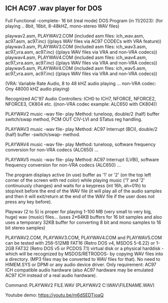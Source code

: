 ICH AC97 .wav player for DOS
----------------------------
Full Functional -complete- 16 bit (real mode) DOS Program (in 11/2023): 
(for playing .. 8bit, 16bit, 8-48kHZ, mono-stereo WAV files) 

playwav2.asm, PLAYWAV2.COM (included asm files: ich_wav.asm, ac97.asm, ac97.inc) ((plays WAV files via AC97 CODECs with VRA feature))
playwav3.asm, PLAYWAV3.COM (included asm files: ich_wav3.asm, ac97_vra.asm, ac97.inc) ((plays WAV files via VRA and non-VRA codecs))
playwav4.asm, PLAYWAV4.COM (included asm files: ich_wav4.asm, ac97_vra.asm, ac97.inc) ((plays WAV files via VRA and non-VRA codecs))
playwav5.asm, PLAYWAV4.COM (included asm files: ich_wav5.asm, ac97_vra.asm, ac97.inc) ((plays WAV files via VRA and non-VRA codecs))

(VRA: Variable Rate Audio, 8 to 48 kHZ audio playing ... non-VRA codec: Ony 48000 kHZ audio playing)

Recognized AC'97 Audio Controllers: ICH0 to ICH7, NFORCE, NFORCE2, NFORCE3, CK804 etc.  ((non-VRA codec example: ALC650 with CK804))

PLAYWAV2 music -wav file- play Method: tuneloop, double/2 (half) buffer switch/swap method, PCM OUT CIV-LVI and STatus reg handling.

PLAYWAV3 music -wav file- play Method: AC97 Interrupt (BCI), double/2 (half) buffer -switch/swap- method.

PLAYWAV4 music -wav file- play Method: tuneloop, software frequency conversion for non-VRA codecs (ALC650) ...

PLAYWAV5 music -wav file- play Method: AC97 Interrupt (LVBI), software frequency conversion for non-VRA codecs (ALC650) ...

The program displays active (in use) buffer as '1' or '2' (on the top left corner of the screen with red color) while playing music ('1' and '2' continuously changes) and waits for a keypress (int 16h, ah=01h) to stop/exit before the end of the WAV file (it will play all of the audio samples and then it will exit/return at the end of the WAV file if the user does not press any key before).

Playwav (2 to 5) is proper for playing 1-100 MB (very small to very big, huge) wav (music) files... (uses 2*64KB buffers for 16 bit samples and also uses a temporary 32KB buffer for converting 8 bit and mono samples to 16 bit stereo samples)

PLAYWAV2.COM, PLAYWAV3.COM, PLAYWAV4.COM and PLAYWAV5.COM can be tested with 256-512MB FAT16 (Retro DOS v4, MSDOS 5-6.22) or 1-2GB FAT32 (Retro DOS v5 or PCDOS 7.1) virtual disk or a physical harddisk -which will be recognized by MSDOS/RETRODOS- by copying WAV files into a directory. (MP3 files may be converted to WAV files for that). No need to HIMEM.SYS or DPMI or any audio device driver. Only requirement: AC97 ICH compatible audio hardware (also AC97 hardware may be emulated AC97 ICH instead of a real audio hardware). 

Command: PLAYWAV2 FILE.WAV (PLAYWAV2 C:\WAV\FILENAME.WAV)

Youtube demo: https://youtu.be/m6dSEDTjoaQ
